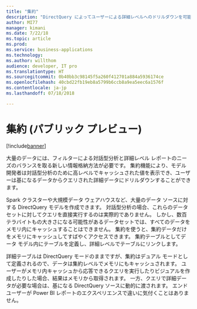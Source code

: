 ```yaml
---
title: "集約"
description: "DirectQuery によってユーザーによる詳細レベルへのドリルダウンを可能にしながら、集約されたクエリのキャッシュをサポート"
author: MI77
manager: kimani
ms.date: 7/22/18
ms.topic: article
ms.prod: 
ms.service: business-applications
ms.technology: 
ms.author: willthom
audience: developer, IT pro
ms.translationtype: HT
ms.sourcegitcommit: 0b40bb3c98145f5a260f412701a884a5936174ce
ms.openlocfilehash: 40cbd22fb19eb8a5799b6ccb8a9ea5eec6a1576f
ms.contentlocale: ja-jp
ms.lasthandoff: 07/18/2018

---
```


# <a name="aggregations-public-preview"></a>集約 (パブリック プレビュー)

[!include[banner](../../../includes/banner.md)]


大量のデータには、フィルターによる対話型分析と詳細レベル レポートのニーズのバランスを取る新しい情報格納方法が必要です。 集約機能により、モデル開発者は対話型分析のために高レベルでキャッシュされた値を表示でき、ユーザーは基になるデータからクエリされた詳細データにドリルダウンすることができます。

Spark クラスターや大規模データ ウェアハウスなど、大量のデータ ソースに対する DirectQuery モデルを作成できます。 対話型分析の場合、これらのデータセットに対してクエリを直接実行するのは実際的でありません。 しかし、数百テラバイトもの大きさになる可能性があるデータセットでは、すべてのデータをメモリ内にキャッシュすることはできません。 集約を使うと、集約データだけをメモリにキャッシュしてすばやくアクセスできます。 集約テーブルとしてデータ モデル内にテーブルを定義し、詳細レベルでテーブルにリンクします。 

詳細テーブルは DirectQuery モードのままですが、集約はデュアル モードとして定義されるので、データは集約レベルでメモリにもキャッシュされます。 ユーザーがメモリ内キャッシュから応答できるクエリを実行したりビジュアルを作成したりした場合、結果はメモリから取得されます。 一方、クエリで詳細データが必要な場合は、基になる DirectQuery ソースに動的に渡されます。 エンド ユーザーが Power BI レポートのエクスペリエンスで違いに気付くことはありません。

<!--
### Who uses this feature
This feature is intended for advanced modelers. It enables them to create data models with aggregate tables linked together to make sure that their end-user reports are designed to encourage filtering of data before queries are served from the DirectQuery source. 
## Status
### Development status
In development
#### Target timeframe
October ‘18
-->

